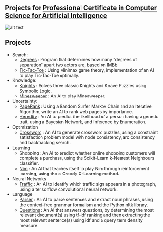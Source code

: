 ## Projects for [Professional Certificate in Computer Science for Artificial Intelligence](https://www.edx.org/professional-certificate/harvardx-computer-science-for-artifical-intelligence)

![alt text](https://prod-discovery.edx-cdn.org/organization/logos/44022f13-20df-4666-9111-cede3e5dc5b6-2cc39992c67a.png)
## Projects
  - Search:
    - [Degrees](./Project%20Search%20-%20Degree/) : Program that determines how many “degrees of separation” apart two actors are, based on [IMBb](https://imdb.com)
    - [Tic-Tac-Toe](./Project%20Search%20-%20Tic%20Tac%20Toe/) : Using Minimax game theory, implementation of an AI to play Tic-Tac-Toe optimally.
  - Knowledge:
    - [Knights](./Project%20Knowledge%20-%20Knights/) : Solves three classic Knights and Knave Puzzles using Symbolic Logic.
    - [Minesweeper](./Project%20Knowledge%20-%20Minesweeper/) : An AI to play Minesweeper.
  - Uncertainty:
    - [PageRank](./Project%20Uncertainty%20-%20Pagerank/) : Using a Random Surfer Markov Chain and an Iterative Algorithm, write an AI to rank web pages by importance.
    - [Heredity](./Project%20Uncertainty%20-%20Heredity/) : An AI to predict the likelihood of a person having a genetic trait, using a Bayesian Network, and Inference by Enumeration.
  - Optimization
    - [Crossword](./Project%20Optimisation%20-%20Crossword/) : An AI to generate crossword puzzles, using a constraint satisfaction problem model with node consistency, arc consistency and backtracking search.
  - Learning
    - [Shopping](./Project%20Learning%20-%20Shopping/) : An AI to predict whether online shopping customers will complete a purchase, using the Scikit-Learn k-Nearest Neighbours classifier.
    - [Nim](./Project%20Learning%20-%20Nim/) : An AI that teaches itself to play Nim through reinforcement learning, using the ε-Greedy Q-Learning method.
  - Neural Networks
    - [Traffic](./Project%20Neural%20Networks%20-%20Traffic/) : An AI to identify which traffic sign appears in a photograph, using a tensorflow convolutional neural network.
  - Language
    - [Parser](./Project%20Language%20-%20Parser/) : An AI to parse sentences and extract noun phrases, using the context-free grammar formalism and the Python nltk library.
    - [Questions](./Project%20Language%20-%20Questions/) : An AI that answers questions, by determining the most relevant document(s) using tf-idf ranking and then extracting the most relevant sentence(s) using idf and a query term density measure.


